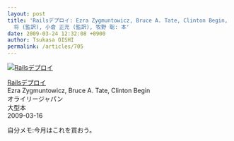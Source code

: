 ```yaml
---
layout: post
title: 'Railsデプロイ: Ezra Zygmuntowicz, Bruce A. Tate, Clinton Begin, 前田 修吾 (監訳), 橋本
  将 (監訳), 小倉 正充 (監訳), 牧野 聡: 本'
date: 2009-03-24 12:32:08 +0900
author: Tsukasa OISHI
permalink: /articles/705
---
```



 [![Railsデプロイ](https://images-na.ssl-images-amazon.com/images/I/415gQgbRZuL._SL160_.jpg "Railsデプロイ")](http://www.amazon.co.jp/Rails%E3%83%87%E3%83%97%E3%83%AD%E3%82%A4-Ezra-Zygmuntowicz/dp/4873114004%3FSubscriptionId%3DAKIAIKJECTBTL3JTYTKA%26tag%3Dkaeruspoon-22%26linkCode%3Dxm2%26camp%3D2025%26creative%3D165953%26creativeASIN%3D4873114004)  

 [Railsデプロイ](http://www.amazon.co.jp/Rails%E3%83%87%E3%83%97%E3%83%AD%E3%82%A4-Ezra-Zygmuntowicz/dp/4873114004%3FSubscriptionId%3DAKIAIKJECTBTL3JTYTKA%26tag%3Dkaeruspoon-22%26linkCode%3Dxm2%26camp%3D2025%26creative%3D165953%26creativeASIN%3D4873114004)  
Ezra Zygmuntowicz, Bruce A. Tate, Clinton Begin  
オライリージャパン  
大型本  
2009-03-16  

自分メモ:今月はこれを買おう。  
